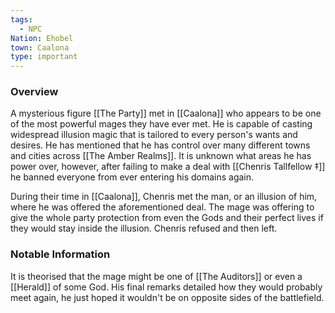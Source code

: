 ```yaml
---
tags:
  - NPC
Nation: Ehobel
town: Caalona
type: important
---
```


### Overview
A mysterious figure [[The Party]] met in [[Caalona]] who appears to be one of the most powerful mages they have ever met. He is capable of casting widespread illusion magic that is tailored to every person's wants and desires. He has mentioned that he has control over many different towns and cities across [[The Amber Realms]]. It is unknown what areas he has power over, however, after failing to make a deal with [[Chenris Tallfellow ‡]] he banned everyone from ever entering his domains again. 

During their time in [[Caalona]], Chenris met the man, or an illusion of him, where he was offered the aforementioned deal. The mage was offering to give the whole party protection from even the Gods and their perfect lives if they would stay inside the illusion. Chenris refused and then left. 

### Notable Information
It is theorised that the mage might be one of [[The Auditors]] or even a [[Herald]] of some God. His final remarks detailed how they would probably meet again, he just hoped it wouldn't be on opposite sides of the battlefield. 